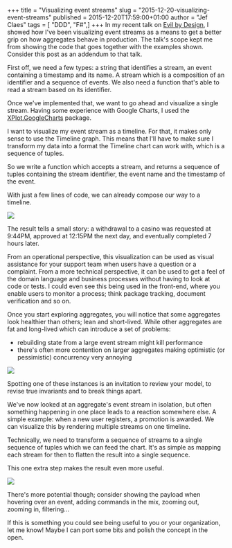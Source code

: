 +++
title = "Visualizing event streams"
slug = "2015-12-20-visualizing-event-streams"
published = 2015-12-20T17:59:00+01:00
author = "Jef Claes"
tags = [ "DDD", "F#",]
+++
In my recent talk on [Evil by
Design](http://www.jefclaes.be/2015/11/slides-from-my-talk-evil-by-design-at.html),
I showed how I've been visualizing event streams as a means to get a
better grip on how aggregates behave in production. The talk's scope
kept me from showing the code that goes together with the examples
shown. Consider this post as an addendum to that talk.  
  
First off, we need a few types: a string that identifies a stream, an
event containing a timestamp and its name. A stream which is a
composition of an identifier and a sequence of events. We also need a
function that's able to read a stream based on its identifier.  
  

Once we've implemented that, we want to go ahead and visualize a single
stream. Having some experience with Google Charts, I used the
[XPlot.GoogleCharts](https://tahahachana.github.io/XPlot/) package.  
  
I want to visualize my event stream as a timeline. For that, it makes
only sense to use the Timeline graph. This means that I'll have to make
sure I transform my data into a format the Timeline chart can work with,
which is a sequence of tuples.

  

So we write a function which accepts a stream, and returns a sequence of
tuples containing the stream identifier, the event name and the
timestamp of the event.  
  

With just a few lines of code, we can already compose our way to a
timeline.

  

  
[![](/post/images/thumbnails/2015-12-20-visualizing-event-streams-eventstream_viz_1.PNG)](/post/images/2015-12-20-visualizing-event-streams-eventstream_viz_1.PNG)  
  
The result tells a small story: a withdrawal to a casino was requested
at 9:44PM, approved at 12:15PM the next day, and eventually completed 7
hours later.  
  
From an operational perspective, this visualization can be used as
visual assistance for your support team when users have a question or a
complaint. From a more technical perspective, it can be used to get a
feel of the domain language and business processes without having to
look at code or tests. I could even see this being used in the
front-end, where you enable users to monitor a process; think package
tracking, document verification and so on.  
  
Once you start exploring aggregates, you will notice that some
aggregates look healthier than others; lean and short-lived. While other
aggregates are fat and long-lived which can introduce a set of
problems:  
  

-   rebuilding state from a large event stream might kill performance
-   there's often more contention on larger aggregates making optimistic
    (or pessimistic) concurrency very annoying

  
[![](/post/images/thumbnails/2015-12-20-visualizing-event-streams-eventstream_vis_1_1.PNG)](/post/images/2015-12-20-visualizing-event-streams-eventstream_vis_1_1.PNG)  
  
Spotting one of these instances is an invitation to review your model,
to revise true invariants and to break things apart.  
  
We've now looked at an aggregate's event stream in isolation, but often
something happening in one place leads to a reaction somewhere else. A
simple example: when a new user registers, a promotion is awarded. We
can visualize this by rendering multiple streams on one timeline.  
  
Technically, we need to transform a sequence of streams to a single
sequence of tuples which we can feed the chart. It's as simple as
mapping each stream for then to flatten the result into a single
sequence.  
  

This one extra step makes the result even more useful.  
  
[![](/post/images/thumbnails/2015-12-20-visualizing-event-streams-eventstream_viz_2.PNG)](/post/images/2015-12-20-visualizing-event-streams-eventstream_viz_2.PNG)  
  
There's more potential though; consider showing the payload when
hovering over an event, adding commands in the mix, zooming out, zooming
in, filtering...  
  
If this is something you could see being useful to you or your
organization, let me know! Maybe I can port some bits and polish the
concept in the open.
